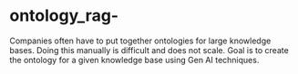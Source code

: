 # ontology_rag-
Companies often have to put together ontologies for large knowledge bases. Doing this manually is difficult and does not scale. Goal is to create the ontology for a given knowledge base using Gen AI techniques.
